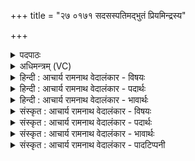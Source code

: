 +++
title = "२७ ०१७१ सदसस्पतिमद्भुतं प्रियमिन्द्रस्य"

+++
<details><summary>पदपाठः</summary>

स꣡द꣢꣯सः। प꣡ति꣢꣯म्। अ꣡द्भु꣢꣯तम्। अत्। भु꣣तम्। प्रिय꣢म्। इ꣡न्द्र꣢꣯स्य। का꣡म्य꣢꣯म्। स꣣नि꣢म्। मे꣣धा꣢म्। अ꣣यासिषम्। १७१।
</details>

<details><summary>अधिमन्त्रम् (VC)</summary>

- इन्द्रः
- मेधातिथिः काण्वः
- गायत्री
- षड्जः
- ऐन्द्रं काण्डम्
</details>

<details><summary>हिन्दी : आचार्य रामनाथ वेदालंकार - विषयः</summary>

अगले मन्त्र में परमात्मा, सभाध्यक्ष राजा और आचार्य से मेधा की याचना की गयी है।
</details>

<details><summary>हिन्दी : आचार्य रामनाथ वेदालंकार - पदार्थः</summary>

पदार्थान्वय -  प्रथम—परमात्मा के पक्ष में। मैं (अद्भुतम्) आश्चर्यमय गुण-कर्म-स्वभाववाले, (इन्द्रस्य) शरीर के अधिष्ठाता जीवात्मा के (प्रियम्) प्रिय, (काम्यम्) उपासकों के स्पृहणीय, (सनिम्) कृत पाप-पुण्य-रूप कर्मों के फलप्रदाता (सदसः पतिम्) हृदयरूप अथवा ब्रह्माण्डरूप यज्ञसदन के स्वामी परमात्मा से (मेधाम्) धारणावती बुद्धि को (अयासिषम्) माँगता हूँ ॥ द्वितीय—सभाध्यक्ष के पक्ष में। मैं (अद्भुतम्) अन्यों की अपेक्षा विशिष्ट गुण-कर्म-स्वभाववाले, इसीलिए (इन्द्रस्य) परमात्मा के (प्रियम्) प्रिय, (काम्यम्) सब प्रजाजनों द्वारा चाहने योग्य, (सनिम्) राष्ट्र में धन का संविभाग करनेवाले, प्रजाओं को सत्कर्मों का पुरस्कार देनेवाले और असत्कर्मों का यथायोग्य दण्ड देनेवाले (सदसः पतिम्) राष्ट्रसभा के अध्यक्ष राजा से (मेधाम्) विद्याप्रचार और धन की (अयासिषम्) याचना करता हूँ ॥ तृतीय—आचार्य के पक्ष में। मैं (अद्भुतम्) ज्ञान-विज्ञान के अद्भुत भण्डार, (इन्द्रस्य) विद्याप्रचारक राजा के (प्रियम्) प्रिय, (काम्यम्) सब विद्यार्थियों द्वारा चाहने योग्य, (सनिम्) विविध विद्याओं और व्रतों के दाता (सदसः पतिम्) विद्यार्थी-कुल के अध्यक्ष आचार्य से (मेधाम्) विद्याबोध की (अयासिषम्) याचना करता हूँ ॥७॥ इस मन्त्र में श्लेषालङ्कार है ॥७॥
</details>

<details><summary>हिन्दी : आचार्य रामनाथ वेदालंकार - भावार्थः</summary>

भावार्थ -  जो मनुष्य अद्भुत गुण-कर्म-स्वभाववाले, अद्भुत ज्ञानविज्ञान की राशि, न्यायकारी, प्रिय परमात्मा, सभाध्यक्ष राजा और आचार्य की शरण में जाते हैं, वे मेधावी, शास्त्रवेत्ता, पुण्यकर्ता और धनवान् होकर सुखी होते हैं ॥७॥
</details>

<details><summary>संस्कृत : आचार्य रामनाथ वेदालंकार - विषयः</summary>

अथ परमात्मानं सभाध्यक्षं राजानम् आचार्यं च मेधां याचमान आह।
</details>

<details><summary>संस्कृत : आचार्य रामनाथ वेदालंकार - पदार्थः</summary>

पदार्थान्वय -  प्रथमः—परमात्मपरः। अहम् (अद्भुतम्२) आश्चर्यमयगुणकर्मस्वभावम्, (इन्द्रस्य) शरीराधिष्ठातुर्जीवात्मनः (प्रियम्) प्रेमास्पदम्, (काम्यम्) उपासकानां स्पृहणीयम्, (सनिम्३) कृतानां पापपुण्यरूपाणां कर्मणां फलप्रदातारम्। षण सम्भक्तौ, षणु दाने वा धातोः खनिकष्यज्यसिवसिवनिसनिध्वनिग्रन्थिचरिभ्यश्च उ० ४।१४ इत्यनेन इः प्रत्ययः. (सदसः पतिम्) हृदयरूपस्य ब्रह्माण्डरूपस्य वा यज्ञसदनस्य स्वामिनं परमात्मानम्। षष्ठ्याः पतिपुत्रपृष्ठपारपदपयस्पोषेषु अ० ८।३।५३ इति विसर्जनीयस्य सत्वम्। (मेधाम्) धारणावतीं बुद्धिम् (अयासिषम्) याचे। निघण्टौ (३।१९), यामि इत्यस्य याच्ञाकर्मसु पाठात् या धातुर्याचनार्थोऽपि विज्ञेयः। लडर्थे लुङ् ॥ अथ द्वितीयः—सभाध्यक्षपरः। अहम् (अद्भुतम्) इतरापेक्षया विशिष्टगुणकर्मस्वभावम्, अत एव (इन्द्रस्य) परमात्मनः (प्रियम्) स्नेहास्पदम्, (काम्यम्) सर्वैः प्रजाजनैः स्पृहणीयम्, (सनिम्) राष्ट्रे धनस्य संविभक्तारं, प्रजाभ्यः सत्कर्मणां पुरस्कारदातारम्, असत्कर्मणां च यथायोग्यं दण्डदातारं च (सदसः पतिम्४) राष्ट्रसभाया अध्यक्षं राजानाम् (मेधाम्) बुद्धिम् विद्याप्रचारमित्यर्थः, धनं च। मेधा मतौ धीयते। निरु० ३।१९। मेधा इति धननामसु पठितम्। निघं० २।१०। (अयासिषम्) याचे ॥ अथ तृतीयः—आचार्यपरः। अहम् (अद्भुतम्) ज्ञानविज्ञानयोः अपूर्वं निधिम्, (इन्द्रस्य) विद्याप्रचारकस्य राज्ञः (प्रियम्) प्रेमार्हम्, (काम्यम्) सर्वैर्विद्यार्थिभिः स्पृहणीयम्, (सनिम्) विविधविद्यानां व्रतानां च दातारम् (सदसः पतिम्) विद्यार्थिकुलस्याध्यक्षम् आचार्यम् (मेधाम्) विद्याबोधम् (अयासिषम्) याचे ॥७॥५ अत्र श्लेषालङ्कारः ॥७॥
</details>

<details><summary>संस्कृत : आचार्य रामनाथ वेदालंकार - भावार्थः</summary>

भावार्थ -  ये मनुष्या अद्भुतगुणकर्मस्वभावम् अद्भुतज्ञानविज्ञानराशिं न्यायकारिणं प्रियं परमात्मानं, सभाध्यक्षं राजानम्, आचार्यं चोपगच्छन्ति ते मेधाविनः शास्त्रज्ञाः पुण्यकर्त्तारो धनवन्तश्च भूत्वा सुखिनो भवन्ति ॥७॥
</details>

<details><summary>संस्कृत : आचार्य रामनाथ वेदालंकार - पादटिप्पनी</summary>

टिप्पनी -   १. ऋ० १।१८।६, देवता सदसस्पतिः, य० ३२।१३ ऋषिः मेधाकामः, अन्ते स्वाहा इत्यधिकम्। २. इदमपि इतरद् अद्भुतम् अभूतमिव—इति निरु० १।६। अत् भुतम् इति पदकारः। अत् पूर्वाद् भवतेरद्भुतः—इति भ०। अदि भुवो डुतच् उ० ५।१। अनेन भू धातोः अदि उपपदे डुतच् प्रत्ययः—इति ऋ० १।१८।६ भाष्ये—द०। ३. (सनिम्) पापपुण्यानां विभागेन फलदातारम् इति ऋ० १।१८।६ भाष्ये, (सनिम्) सनन्ति संविभजन्ति सत्यासत्ये यया ताम् मेधाम् संगतां प्रज्ञाम् इति च य० ३२।१३ भाष्ये—द०। सनिं निधानम्। कस्य ? सामर्थ्याद् धनस्य—इति वि०। संभजनीयां दात्रीं फलानां, मेधां बुद्धिम्। सनिमिति मेधाविशेषणम्, सन्या मेधया इति बहुशः दर्शनात्—इति भ०। सनिं धनस्य दातारं (सदसस्पतिम्)—इति सा०। ४. (सदसः) सीदन्ति विद्वांसो धार्मिका न्यायाधीशाः यस्मिंस्तत् सदः सभा तस्य, अत्र अधिकरणे असुन् (पतिम्) स्वामिनम् इति ऋ० १।१८।६ भाष्ये—द०। ५. दयानन्दर्षिणा मन्त्रोऽयं ऋग्भाष्ये परमेश्वरपक्षे सभापतिपक्षे च, यजुर्भाष्ये च परमात्मपक्षे व्याख्यातः।
</details>